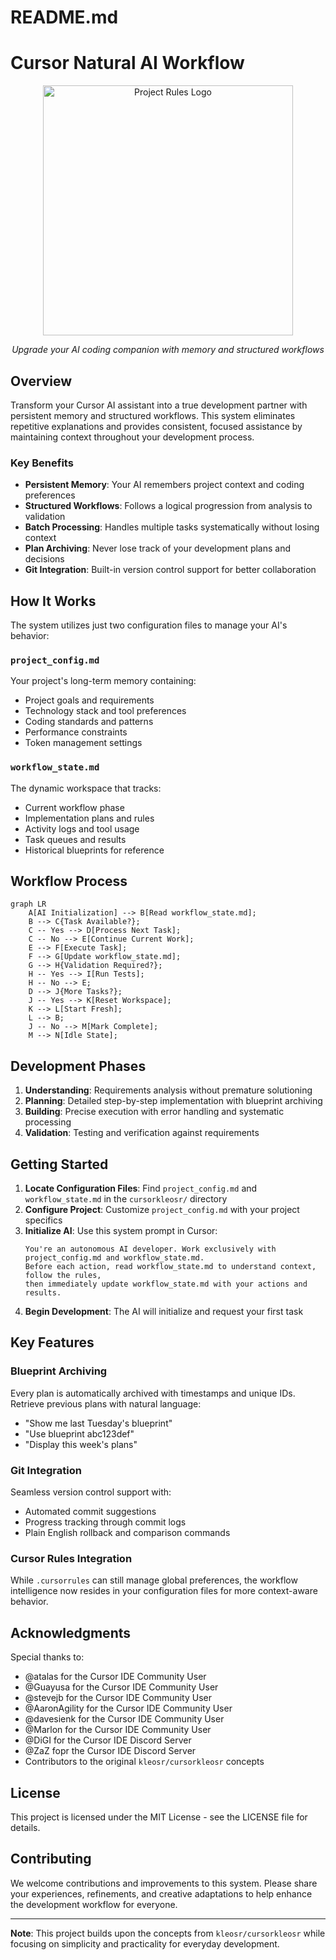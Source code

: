 # README.md

# Cursor Natural AI Workflow 

<div align="center">
  <img src="https://i.ibb.co/tMy2cRkC/image-fx.png" alt="Project Rules Logo" width="400"/>
  <p><em>Upgrade your AI coding companion with memory and structured workflows</em></p>
</div>

## Overview

Transform your Cursor AI assistant into a true development partner with persistent memory and structured workflows. This system eliminates repetitive explanations and provides consistent, focused assistance by maintaining context throughout your development process.

### Key Benefits

- **Persistent Memory**: Your AI remembers project context and coding preferences
- **Structured Workflows**: Follows a logical progression from analysis to validation
- **Batch Processing**: Handles multiple tasks systematically without losing context
- **Plan Archiving**: Never lose track of your development plans and decisions
- **Git Integration**: Built-in version control support for better collaboration

## How It Works

The system utilizes just two configuration files to manage your AI's behavior:

### `project_config.md`
Your project's long-term memory containing:
- Project goals and requirements
- Technology stack and tool preferences
- Coding standards and patterns
- Performance constraints
- Token management settings

### `workflow_state.md`
The dynamic workspace that tracks:
- Current workflow phase
- Implementation plans and rules
- Activity logs and tool usage
- Task queues and results
- Historical blueprints for reference

## Workflow Process

```mermaid
graph LR
    A[AI Initialization] --> B[Read workflow_state.md];
    B --> C{Task Available?};
    C -- Yes --> D[Process Next Task];
    C -- No --> E[Continue Current Work];
    E --> F[Execute Task];
    F --> G[Update workflow_state.md];
    G --> H{Validation Required?};
    H -- Yes --> I[Run Tests];
    H -- No --> E;
    D --> J{More Tasks?};
    J -- Yes --> K[Reset Workspace];
    K --> L[Start Fresh];
    L --> B;
    J -- No --> M[Mark Complete];
    M --> N[Idle State];
```

## Development Phases

1. **Understanding**: Requirements analysis without premature solutioning
2. **Planning**: Detailed step-by-step implementation with blueprint archiving
3. **Building**: Precise execution with error handling and systematic processing
4. **Validation**: Testing and verification against requirements

## Getting Started

1. **Locate Configuration Files**: Find `project_config.md` and `workflow_state.md` in the `cursorkleosr/` directory
2. **Configure Project**: Customize `project_config.md` with your project specifics
3. **Initialize AI**: Use this system prompt in Cursor:
   ```
   You're an autonomous AI developer. Work exclusively with project_config.md and workflow_state.md. 
   Before each action, read workflow_state.md to understand context, follow the rules, 
   then immediately update workflow_state.md with your actions and results.
   ```
4. **Begin Development**: The AI will initialize and request your first task

## Key Features

### Blueprint Archiving
Every plan is automatically archived with timestamps and unique IDs. Retrieve previous plans with natural language:
- "Show me last Tuesday's blueprint"
- "Use blueprint abc123def"
- "Display this week's plans"

### Git Integration
Seamless version control support with:
- Automated commit suggestions
- Progress tracking through commit logs
- Plain English rollback and comparison commands

### Cursor Rules Integration
While `.cursorrules` can still manage global preferences, the workflow intelligence now resides in your configuration files for more context-aware behavior.

## Acknowledgments

Special thanks to:
- @atalas for the Cursor IDE Community User
- @Guayusa for the Cursor IDE Community User
- @stevejb for the Cursor IDE Community User
- @AaronAgility for the Cursor IDE Community User
- @davesienk for the Cursor IDE Community User
- @Marlon for the Cursor IDE Community User
- @DiGI for the Cursor IDE Discord Server
- @ZaZ fopr the Cursor IDE Discord Server
- Contributors to the original `kleosr/cursorkleosr` concepts

## License

This project is licensed under the MIT License - see the LICENSE file for details.

## Contributing

We welcome contributions and improvements to this system. Please share your experiences, refinements, and creative adaptations to help enhance the development workflow for everyone.

---

**Note**: This project builds upon the concepts from `kleosr/cursorkleosr` while focusing on simplicity and practicality for everyday development.
```
